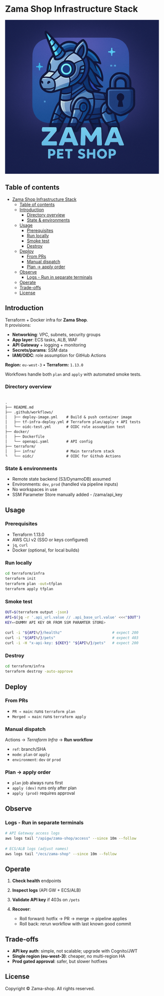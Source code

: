 # Zama Shop Infrastructure Stack

![Project Logo](./assets/zama-pet.png)

## Table of contents

- [Zama Shop Infrastructure Stack](#zama-shop-infrastructure-stack)
  - [Table of contents](#table-of-contents)
  - [Introduction](#introduction)
    - [Directory overview](#directory-overview)
    - [State \& environments](#state--environments)
  - [Usage](#usage)
    - [Prerequisites](#prerequisites)
    - [Run locally](#run-locally)
    - [Smoke test](#smoke-test)
    - [Destroy](#destroy)
  - [Deploy](#deploy)
    - [From PRs](#from-prs)
    - [Manual dispatch](#manual-dispatch)
    - [Plan → apply order](#plan--apply-order)
  - [Observe](#observe)
    - [Logs - Run in separate terminals](#logs---run-in-separate-terminals)
  - [Operate](#operate)
  - [Trade-offs](#trade-offs)
  - [License](#license)

## Introduction

Terraform + Docker infra for **Zama Shop**.  
It provisions:

- **Networking**: VPC, subnets, security groups  
- **App layer**: ECS tasks, ALB, WAF  
- **API Gateway** + logging + monitoring  
- **Secrets/params**: SSM data  
- **IAM/OIDC**: role assumption for GitHub Actions  

**Region:** `eu-west-3` • **Terraform:** `1.13.0`  

Workflows handle both `plan` and `apply` with automated smoke tests.

### Directory overview

```

.
├── README.md
├── .github/workflows/
│   ├── deploy-image.yml    # Build & push container image
│   ├── tf-infra-deploy.yml # Terraform plan/apply + API tests
│   └── oidc-test.yml       # OIDC role assumption test
├── docker/ 
│   ├── Dockerfile
│   └── openapi.yaml        # API config
├── terraform/
│   ├── infra/              # Main terraform stack
└   └── oidc/               # OIDC for Github Actions 

````

### State & environments

- Remote state backend (S3/DynamoDB) assumed  
- Environments: `dev`, `prod` (handled via pipeline inputs)  
- No workspaces in use
- SSM Parameter Store manually added - /zama/api_key

## Usage

### Prerequisites

- Terraform 1.13.0
- AWS CLI v2 (SSO or keys configured)
- `jq`, `curl`
- Docker (optional, for local builds)

### Run locally

```bash
cd terraform/infra
terraform init
terraform plan -out=tfplan
terraform apply tfplan
````

### Smoke test

```bash
OUT=$(terraform output -json)
API=$(jq -r '.api_url.value // .api_base_url.value' <<<"$OUT")
KEY=<DUMMY API KEY OR FROM SSM PARAMTER STORE>

curl -i "${API%/}/healthz"                       # expect 200
curl -i "${API%/}/pets"                          # expect 403
curl -i -H "x-api-key: ${KEY}" "${API%/}/pets"   # expect 200
```

### Destroy

```bash
cd terraform/infra
terraform destroy -auto-approve
```

## Deploy

### From PRs

* `PR → main`: runs `terraform plan`
* `Merged → main`: runs `terraform apply`
### Manual dispatch

Actions → *Terraform Infra* → **Run workflow**

* `ref`: branch/SHA
* `mode`: `plan` or `apply`
* `environment`: `dev` or `prod`

### Plan → apply order

* `plan` job always runs first
* `apply (dev)` runs only after plan
* `apply (prod)` requires approval

## Observe

### Logs - Run in separate terminals 

```bash
# API Gateway access logs 
aws logs tail "/apigw/zama-shop/access" --since 10m --follow

# ECS/ALB logs (adjust names)
aws logs tail "/ecs/zama-shop" --since 10m --follow
```


## Operate

1. **Check health** endpoints
2. **Inspect logs** (API GW + ECS/ALB)
3. **Validate API key** if 403s on `/pets`
4. **Recover**:

   * Roll forward: hotfix → PR → merge → pipeline applies
   * Roll back: rerun workflow with last known good commit

## Trade-offs

* **API key auth**: simple, not scalable; upgrade with Cognito/JWT
* **Single region (eu-west-3)**: cheaper, no multi-region HA
* **Prod gated approval**: safer, but slower hotfixes

## License

Copyright © Zama-shop. All rights reserved.

```
